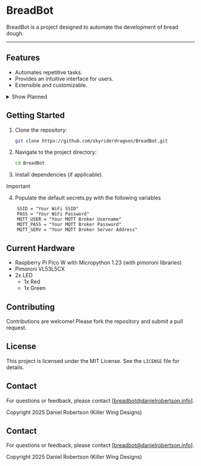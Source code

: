 # BreadBot

BreadBot is a project designed to automate the development of bread dough.

---

## Features

- Automates repetitive tasks.
- Provides an intuitive interface for users.
- Extensible and customizable.
<details>
    <summary>Show Planned</summary>
    - MQTT Integration
    - Mobile Notifications
</details>

## Getting Started
1. Clone the repository:
    ```bash
    git clone https://github.com/skyriderdragoon/BreadBot.git
    ```
2. Navigate to the project directory:
    ```bash
    cd BreadBot
    ```
3. Install dependencies (if applicable).
>[!IMPORTANT]
>4. Populate the default secrets.py with the following variables
```
    SSID = "Your WiFi SSID"
    PASS = "Your WiFi Password"
    MQTT_USER = "Your MQTT Broker Username"
    MQTT_PASS = "Your MQTT Broker Password"
    MQTT_SERV = "Your MQTT Broker Server Address"
```

## Current Hardware
- Raspberry Pi Pico W with Micropython 1.23 (with pimoroni libraries)
- Pimoroni VL53L5CX
- 2x LED
    - 1x Red
    - 1x Green

## Contributing

Contributions are welcome! Please fork the repository and submit a pull request.

## License

This project is licensed under the MIT License. See the `LICENSE` file for details.

## Contact

For questions or feedback, please contact [breadbot@danielrobertson.info].

Copyright 2025 Daniel Robertson (Killer Wing Designs)
## Contact

For questions or feedback, please contact [breadbot@danielrobertson.info].

Copyright 2025 Daniel Robertson (Killer Wing Designs)
